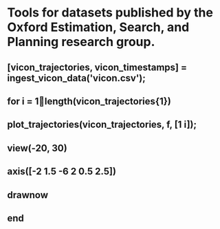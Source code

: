 # Tools for datasets published by the Oxford Estimation, Search, and Planning research group.
## [vicon_trajectories, vicon_timestamps] = ingest_vicon_data('vicon.csv');
## for i = 1:100:length(vicon_trajectories{1})
##     plot_trajectories(vicon_trajectories, f, [1 i]);
##     view(-20, 30)
##     axis([-2 1.5 -6 2 0.5 2.5])
##     drawnow
## end

